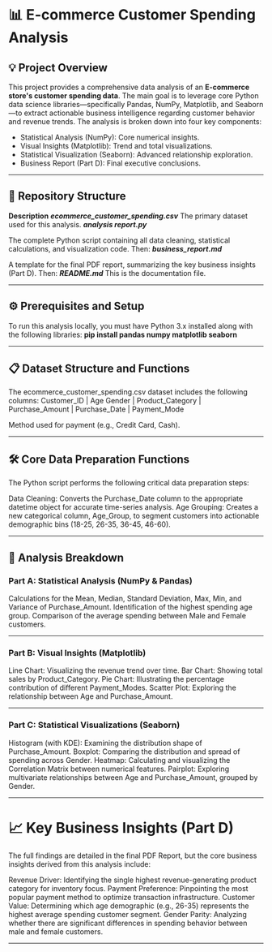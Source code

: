 # 📊 E-commerce Customer Spending Analysis

## 💡 Project Overview
This project provides a comprehensive data analysis of an **E-commerce store's customer spending data**. The main goal is to leverage core Python data science libraries—specifically Pandas, NumPy, Matplotlib, and Seaborn—to extract actionable business intelligence regarding customer behavior and revenue trends.
The analysis is broken down into four key components:

- Statistical Analysis (NumPy): Core numerical insights.
- Visual Insights (Matplotlib): Trend and total visualizations.
- Statistical Visualization (Seaborn): Advanced relationship exploration.
- Business Report (Part D): Final executive conclusions.

------

## 📁 Repository Structure

**Description**
***ecommerce_customer_spending.csv***
The primary dataset used for this analysis.
***analysis report.py***

The complete Python script containing all data cleaning, statistical calculations, and visualization code.
Then:
***business_report.md***

A template for the final PDF report, summarizing the key business insights (Part D).
Then:
***README.md***
This is the documentation file.

------

## ⚙️ Prerequisites and Setup
To run this analysis locally, you must have Python 3.x installed along with the following libraries:
**pip install pandas numpy matplotlib seaborn**

------

## 📋 Dataset Structure and Functions
The ecommerce_customer_spending.csv dataset includes the following columns:
Customer_ID |	Age	Gender | Product_Category | Purchase_Amount |	Purchase_Date |	Payment_Mode

Method used for payment (e.g., Credit Card, Cash).

------

## 🛠️ Core Data Preparation Functions
The Python script performs the following critical data preparation steps:

Data Cleaning: Converts the Purchase_Date column to the appropriate datetime object for accurate time-series analysis.
Age Grouping: Creates a new categorical column, Age_Group, to segment customers into actionable demographic bins (18-25, 26-35, 36-45, 46-60).

------

## 🚀 Analysis Breakdown

### Part A: Statistical Analysis (NumPy & Pandas)

Calculations for the Mean, Median, Standard Deviation, Max, Min, and Variance of Purchase_Amount.
Identification of the highest spending age group.
Comparison of the average spending between Male and Female customers.

---

### Part B: Visual Insights (Matplotlib)

Line Chart: Visualizing the revenue trend over time.
Bar Chart: Showing total sales by Product_Category.
Pie Chart: Illustrating the percentage contribution of different Payment_Modes.
Scatter Plot: Exploring the relationship between Age and Purchase_Amount.

---

### Part C: Statistical Visualizations (Seaborn)

Histogram (with KDE): Examining the distribution shape of Purchase_Amount.
Boxplot: Comparing the distribution and spread of spending across Gender.
Heatmap: Calculating and visualizing the Correlation Matrix between numerical features.
Pairplot: Exploring multivariate relationships between Age and Purchase_Amount, grouped by Gender.

---

# 📈 Key Business Insights (Part D)
The full findings are detailed in the final PDF Report, but the core business insights derived from this analysis include:

Revenue Driver: Identifying the single highest revenue-generating product category for inventory focus.
Payment Preference: Pinpointing the most popular payment method to optimize transaction infrastructure.
Customer Value: Determining which age demographic (e.g., 26-35) represents the highest average spending customer segment.
Gender Parity: Analyzing whether there are significant differences in spending behavior between male and female customers.

------
